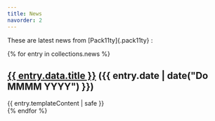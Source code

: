 ```yaml
---
title: News
navorder: 2
---
```


These are latest news from [Pack11ty]{.pack11ty} :

{% for entry in collections.news %}

  <article>
    <h2><a href="{{ entry.url }}">{{ entry.data.title }}</a> ({{ entry.date | date("Do MMMM YYYY") }})</h2>
    {{ entry.templateContent | safe }}
  </article>
{% endfor %}
